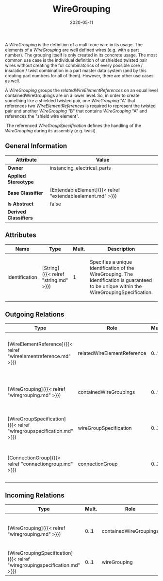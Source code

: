 ﻿---
title: WireGrouping
toc: false
type: specs
date: "2020-05-11"
draft: false
specification: VEC
version: 1.2.0
documentType: "Recommendation"
elementType: Class
classes:
  - WireGrouping
menu_name: vec-1.2.0
---
<p> A <i>WireGrouping</i> is the definition of a multi core wire in its usage.&#160;The elements of a <i>WireGrouping </i>are well defined wires (e.g. with a part number). The grouping itself is only created in its concrete usage. The most common use case is the individual definition of unshielded twisted pair wires without creating the full combinatorics of every possible core / insulation / twist combination in a part master data system (and by this creating part numbers for all of them). However, there are other use cases as well.      </p>      <p> A <i>WireGrouping </i>groups the <i>relatedWireElementReferences</i> on an equal level containedWireGroupings are on a lower level. So, in order to create something like a shielded twisted pair, one <i>WireGrouping </i>&quot;A&quot; that references two <i>WireElementReferences </i>is required to represent the twisted pair and another <i>WireGrouping &quot;</i>B&quot; that contains <i>WireGrouping </i>&quot;A&quot; and references the &quot;shield wire element&quot;.      </p>      <p> &#160;The referenced <i>WireGroupSpecification</i> defines the handling of the <i>WireGrouping</i> during its assembly (e.g. twist).      </p>

## General Information

| Attribute               | Value |
|-------------------------|-------|
| **Owner**               | instancing_electrical_parts |
| **Applied Stereotype**  |   |
| **Base Classifier**     | [ExtendableElement]({{< relref "extendableelement.md" >}})<br/>  |
| **Is Abstract**         | false |
| **Derived Classifiers** |   |

## Attributes
|  Name  |  Type  |  Mult.  |  Description  |  Owning Classifier  |
|--------|--------|---------|---------------|--------------|
|identification | [String]({{< relref "string.md" >}}) | 1 | <p> Specifies a unique identification of the WireGrouping. The identification is guaranteed to be unique within the WireGroupingSpecification.      </p> | [WireGrouping]({{< relref "wiregrouping.md" >}}) |

## Outgoing Relations
|    Type  |   Role   |   Mult.   |   Mult.   |   Description   |
|----------|----------|-----------|-----------|-----------------|
| [WireElementReference]({{< relref "wireelementreference.md" >}}) | relatedWireElementReference | 0..* | 0..* | <p> References the concrete wire elements (<i>WireElementReference</i>) that are grouped by the WireGrouping.      </p> |
| [WireGrouping]({{< relref "wiregrouping.md" >}}) | containedWireGroupings | 0..* | 0..1 | <p> References the <i>WireGroupings</i> that are contained in this <i>WireGrouping</i>.      </p> |
| [WireGroupSpecification]({{< relref "wiregroupspecification.md" >}}) | wireGroupSpecification | 0..1 | 0..* | <p> References the <i>WireGroupSpecification</i> that applies to the <i>WireGrouping</i>.      </p> |
| [ConnectionGroup]({{< relref "connectiongroup.md" >}}) | connectionGroup | 0..1 |  | <p> References the <i>ConnectionGroup</i> that is realized by this <i>WireGrouping.</i>      </p> |
##  Incoming Relations
|    Type  |   Mult.  |   Role    |   Mult.   |   Description  |
|----------|----------|-----------|-----------|----------------|
| [WireGrouping]({{< relref "wiregrouping.md" >}}) | 0..1 | containedWireGroupings | 0..* | <p> References the <i>WireGroupings</i> that are contained in this <i>WireGrouping</i>.      </p> |
| [WireGroupingSpecification]({{< relref "wiregroupingspecification.md" >}}) | 0..1 | wireGrouping | 1..* | Specifies the WireGroupings described by the WireGroupingSpecification. |
